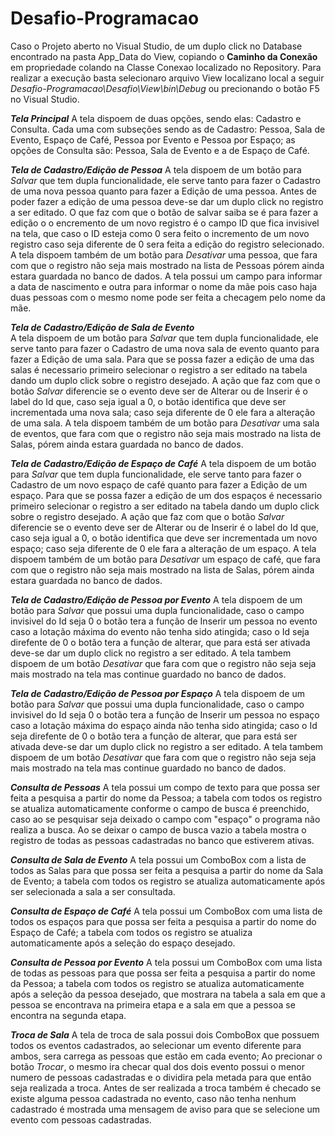 # Desafio-Programacao

Caso o Projeto aberto no Visual Studio, de um duplo click no Database encontrado na pasta App_Data do View, copiando o **Caminho da Conexão**
em propriedade colando na Classe Conexao localizado no Repository.
Para realizar a execução basta selecionaro arquivo View localizano local a seguir *Desafio-Programacao\Desafio\View\bin\Debug* ou precionando 
o botão F5 no Visual Studio.

***Tela Principal***
   A tela dispoem de duas opções, sendo elas: Cadastro e Consulta. Cada uma com subseções sendo as de Cadastro: Pessoa, Sala de Evento, Espaço
de Café, Pessoa por Evento e Pessoa por Espaço; as opções de Consulta são: Pessoa, Sala de Evento e a de Espaço de Café.

***Tela de Cadastro/Edição de Pessoa***
   A tela dispoem de um botão para *Salvar* que tem dupla funcionalidade, ele serve tanto para fazer o Cadastro de uma nova pessoa quanto para fazer a 
Edição de uma pessoa. Antes de poder fazer a edição de uma pessoa deve-se dar um duplo click no registro a ser editado. O que faz com que o botão de 
salvar saiba se é para fazer a edição o o encremento de um novo registro é o campo ID que fica invisivel na tela, que caso o ID esteja como 0 sera feito 
o incremento de um novo registro caso seja diferente de 0 sera feita a edição do registro selecionado. A tela dispoem também de um botão para *Desativar* 
uma pessoa, que fara com que o registro não seja mais mostrado na lista de Pessoas pórem ainda estara guardada no banco de dados.
A tela possui um campo para informar a data de nascimento e outra para informar o nome da mãe pois caso haja duas pessoas com o mesmo nome pode ser feita
a checagem pelo nome da mãe.

***Tela de Cadastro/Edição de Sala de Evento***   
   A tela dispoem de um botão para *Salvar* que tem dupla funcionalidade, ele serve tanto para fazer o Cadastro de uma nova sala de evento quanto para 
fazer a Edição de uma sala. Para que se possa fazer a edição de uma das salas é necessario primeiro selecionar o registro a ser editado na tabela dando 
um duplo click sobre o registro desejado. A ação que faz com que o botão *Salvar* diferencie se o evento deve ser de Alterar ou de Inserir é o label do 
Id que, caso seja igual a 0, o botão identifica que deve ser incrementada uma nova sala; caso seja diferente de 0 ele fara a alteração de uma sala.
A tela dispoem também de um botão para *Desativar* uma sala de eventos, que fara com que o registro não seja mais mostrado na lista de Salas, pórem ainda 
estara guardada no banco de dados.

***Tela de Cadastro/Edição de Espaço de Café***
   A tela dispoem de um botão para *Salvar* que tem dupla funcionalidade, ele serve tanto para fazer o Cadastro de um novo espaço de café quanto para 
fazer a Edição de um espaço. Para que se possa fazer a edição de um dos espaços é necessario primeiro selecionar o registro a ser editado na tabela dando 
um duplo click sobre o registro desejado. A ação que faz com que o botão *Salvar* diferencie se o evento deve ser de Alterar ou de Inserir é o label do 
Id que, caso seja igual a 0, o botão identifica que deve ser incrementada um novo espaço; caso seja diferente de 0 ele fara a alteração de um espaço.
A tela dispoem também de um botão para *Desativar* um espaço de café, que fara com que o registro não seja mais mostrado na lista de Salas, pórem ainda 
estara guardada no banco de dados.

***Tela de Cadastro/Edição de Pessoa por Evento***
   A tela dispoem de um botão para *Salvar* que possui uma dupla funcionalidade, caso o campo invisivel do Id seja 0 o botão tera a função de Inserir um pessoa 
no evento caso a lotação máxima do evento não tenha sido atingida; caso o Id seja direfente de 0 o botão tera a função de alterar, que para está ser ativada deve-se 
dar um duplo click no registro a ser editado. A tela tambem dispoem de um botão *Desativar* que fara com que o registro não seja seja mais mostrado na tela 
mas continue guardado no banco de dados. 

***Tela de Cadastro/Edição de Pessoa por Espaço***
   A tela dispoem de um botão para *Salvar* que possui uma dupla funcionalidade, caso o campo invisivel do Id seja 0 o botão tera a função de Inserir um pessoa 
no espaço caso a lotação máxima do espaço ainda não tenha sido atingida; caso o Id seja direfente de 0 o botão tera a função de alterar, que para está ser 
ativada deve-se dar um duplo click no registro a ser editado. A tela tambem dispoem de um botão *Desativar* que fara com que o registro não seja seja mais 
mostrado na tela mas continue guardado no banco de dados. 

***Consulta de Pessoas***
   A tela possui um compo de texto para que possa ser feita a pesquisa a partir do nome da Pessoa; a tabela com todos os registro se atualiza automaticamente
conforme o campo de busca é preenchido, caso ao se pesquisar seja deixado o campo com "espaço" o programa não realiza a busca. Ao se deixar o campo de busca vazio 
a tabela mostra o registro de todas as pessoas cadastradas no banco que estiverem ativas.

***Consulta de Sala de Evento***
   A tela possui um ComboBox com a lista de todos as Salas para que possa ser feita a pesquisa a partir do nome da Sala de Evento; a tabela com todos os registro 
se atualiza automaticamente após ser selecionada a sala a ser consultada.

***Consulta de Espaço de Café***
   A tela possui um ComboBox com uma lista de todos os espaços para que possa ser feita a pesquisa a partir do nome do Espaço de Café; a tabela com todos os 
registro se atualiza automaticamente após a seleção do espaço desejado.

***Consulta de Pessoa por Evento***
   A tela possui um ComboBox com uma lista de todas as pessoas para que possa ser feita a pesquisa a partir do nome da Pessoa; a tabela com todos os 
registro se atualiza automaticamente após a seleção da pessoa desejado, que mostrara na tabela a sala em que a pessoa se encontrava na primeira etapa e a sala em 
que a pessoa se encontra na segunda etapa.

***Troca de Sala***
    A tela de troca de sala possui dois ComboBox que possuem todos os eventos cadastrados, ao selecionar um evento diferente para ambos, sera carrega as 
pessoas que estão em cada evento;
Ao precionar o botão *Trocar*, o mesmo ira checar qual dos dois evento possui o menor numero de pessoas cadastradas e o dividira pela metada para que então 
seja realizada a troca. Antes de ser realizada a troca também é checado se existe alguma pessoa cadastrada no evento, caso não tenha nenhum cadastrado é 
mostrada uma mensagem de aviso para que se selecione um evento com pessoas cadastradas.
